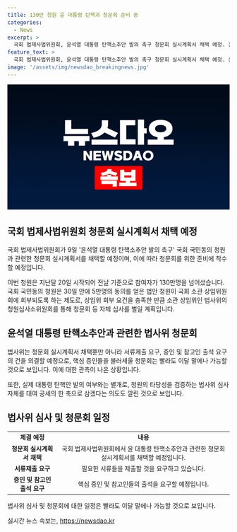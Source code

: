 ```yaml
---
title: 130만 청원 윤 대통령 탄핵과 청문회 준비 중
categories:
  - News
excerpt: >
  국회 법제사법위원회, 윤석열 대통령 탄핵소추안 발의 촉구 청문회 실시계획서 채택 예정. 윤 대통령 탄핵소추안과 관련된 국민동의 청원 참여자 130만명 돌파. 청문회 준비에 착수하며, 30일 안에 5만명 동의 시 국회 소관 상임위원회에 회부되는 제도에 민주당, 소관 상임위 법사위의 청원심사소위원회를 통한 청문회 등 자체 심사 계획. 대통령 탄핵안 발의 여부와는 별개로, 청원의 타당성을 검증하는 법사위 심사에 대여 공세의 의도도. 다만, 핵심 증인 소집된 청문회는 이달 말에 가능성 예상.
feature_text: >
  국회 법제사법위원회, 윤석열 대통령 탄핵소추안 발의 촉구 청문회 실시계획서 채택 예정. 윤 대통령 탄핵소추안과 관련된 국민동의 청원 참여자 130만명 돌파. 청문회 준비에 착수하며, 30일 안에 5만명 동의 시 국회 소관 상임위원회에 회부되는 제도에 민주당, 소관 상임위 법사위의 청원심사소위원회를 통한 청문회 등 자체 심사 계획. 대통령 탄핵안 발의 여부와는 별개로, 청원의 타당성을 검증하는 법사위 심사에 대여 공세의 의도도. 다만, 핵심 증인 소집된 청문회는 이달 말에 가능성 예상.
image: '/assets/img/newsdao_breakingnews.jpg'
---
```


<p><img src="/assets/img/newsdao_breakingnews.jpg" alt="ontimetimes 속보" /></p>

<h2 data-ke-size="size26">국회 법제사법위원회 청문회 실시계획서 채택 예정</h2>

<p data-ke-size="size16">국회 법제사법위원회가 9일 '윤석열 대통령 탄핵소추안 발의 촉구' 국회 국민동의 청원과 관련한 청문회 실시계획서를 채택할 예정이며, 이에 따라 청문회를 위한 준비에 착수할 예정입니다.</p>

<p data-ke-size="size16">이번 청원은 지난달 20일 시작되어 전날 기준으로 참여자가 130만명을 넘어섰습니다. 국회 국민동의 청원은 30일 안에 5만명의 동의를 얻은 법안 청원이 국회 소관 상임위원회에 회부되도록 하는 제도로, 상임위 회부 요건을 충족한 만큼 소관 상임위인 법사위의 청원심사소위원회를 통해 청문회 등 자체 심사를 벌일 계획입니다.</p>

<h2 data-ke-size="size26">윤석열 대통령 탄핵소추안과 관련한 법사위 청문회</h2>

<p data-ke-size="size16">법사위는 청문회 실시계획서 채택뿐만 아니라 서류제출 요구, 증인 및 참고인 출석 요구의 건을 의결할 예정으로, 핵심 증인들을 불러세울 청문회는 빨라도 이달 말에나 가능할 것으로 보입니다. 이에 대한 관측이 나온 상황입니다.</p>

<p data-ke-size="size16">또한, 실제 대통령 탄핵안 발의 여부와는 별개로, 청원의 타당성을 검증하는 법사위 심사 자체를 대여 공세의 한 축으로 삼겠다는 의도도 깔린 것으로 보입니다.</p>

<h2 data-ke-size="size26">법사위 심사 및 청문회 일정</h2>

<table>
  <tr>
    <td style="text-align: center; height: 17px;"><b>체결 예정</b></td>
    <td style="text-align: center; height: 17px;"><b>내용</b></td>
  </tr>
  <tr>
    <td style="text-align: center; height: 17px;"><b>청문회 실시계획서 채택</b></td>
    <td style="text-align: center; height: 17px;">국회 법제사법위원회에서 윤 대통령 탄핵소추안과 관련한 청문회 실시계획서를 채택할 예정입니다.</td>
  </tr>
  <tr>
    <td style="text-align: center; height: 17px;"><b>서류제출 요구</b></td>
    <td style="text-align: center; height: 17px;">필요한 서류들을 제출할 것을 요구하고 있습니다.</td>
  </tr>
  <tr>
    <td style="text-align: center; height: 17px;"><b>증인 및 참고인 출석 요구</b></td>
    <td style="text-align: center; height: 17px;">핵심 증인 및 참고인들의 출석을 요구할 예정입니다.</td>
  </tr>
</table>

<p data-ke-size="size16">법사위 심사 및 청문회에 대한 일정은 빨라도 이달 말에나 가능할 것으로 보입니다.</p>
실시간 뉴스 속보는, <a href="https://newsdao.kr" rel="dofollow">https://newsdao.kr</a>


